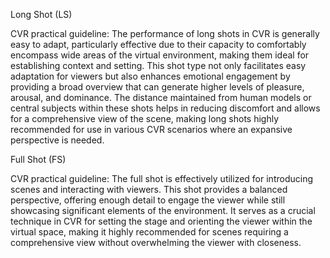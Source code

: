 Long Shot (LS)

CVR practical guideline: The performance of long shots in CVR is generally easy to adapt, particularly effective due to their capacity to comfortably encompass wide areas of the virtual environment, making them ideal for establishing context and setting. This shot type not only facilitates easy adaptation for viewers but also enhances emotional engagement by providing a broad overview that can generate higher levels of pleasure, arousal, and dominance. The distance maintained from human models or central subjects within these shots helps in reducing discomfort and allows for a comprehensive view of the scene, making long shots highly recommended for use in various CVR scenarios where an expansive perspective is needed.

Full Shot (FS)

CVR practical guideline: The full shot is effectively utilized for introducing scenes and interacting with viewers. This shot provides a balanced perspective, offering enough detail to engage the viewer while still showcasing significant elements of the environment. It serves as a crucial technique in CVR for setting the stage and orienting the viewer within the virtual space, making it highly recommended for scenes requiring a comprehensive view without overwhelming the viewer with closeness.
